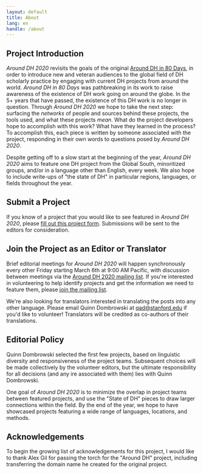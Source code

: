```yaml
---
layout: default
title: About
lang: en
handle: /about
---
```


## Project Introduction
*Around DH 2020* revisits the goals of the original [Around DH in 80 Days](https://github.com/elotroalex/arounddh), in order to introduce new and veteran audiences to the global field of DH scholarly practice by engaging with current DH projects from around the world. *Around DH in 80 Days* was pathbreaking in its work to raise awareness of the existence of DH work going on around the globe. In the 5+ years that have passed, the existence of this DH work is no longer in question. Through *Around DH 2020* we hope to take the next step: surfacing the *networks* of people and sources behind these projects, the tools used, and what these projects *mean*. What do the project developers hope to accomplish with this work? What have they learned in the process? To accomplish this, each piece is written by someone associated with the project, responding in their own words to questions posed by *Around DH 2020*.

Despite getting off to a slow start at the beginning of the year, *Around DH 2020* aims to feature one DH project from the Global South, minoritized groups, and/or in a language other than English, every week. We also hope to include write-ups of "the state of DH" in particular regions, languages, or fields throughout the year.

## Submit a Project
If you know of a project that you would like to see featured in *Around DH 2020*, please [fill out this project form](https://forms.gle/b6EeaCph2bBWREEx8). Submissions will be sent to the editors for consideration.

## Join the Project as an Editor or Translator
Brief editorial meetings for *Around DH 2020* will happen synchronously every other Friday starting March 6th at 9:00 AM Pacific, with discussion between meetings via the [Around DH 2020 mailing list](https://mailman.stanford.edu/mailman/listinfo/around-dh-2020). If you're interested in volunteering to help identify projects and get the information we need to feature them, please [join the mailing list](https://mailman.stanford.edu/mailman/listinfo/around-dh-2020).

We're also looking for translators interested in translating the posts into any other language. Please email Quinn Dombrowski at qad@stanford.edu if you'd like to volunteer! Translators will be credited as co-authors of their translations.


## Editorial Policy
Quinn Dombrowski selected the first few projects, based on linguistic diversity and responsiveness of the project teams. Subsequent choices will be made collectively by the volunteer editors, but the ultimate responsibility for all decisions (and any ire associated with them) lies with Quinn Dombrowski. 

One goal of *Around DH 2020* is to minimize the overlap in project teams between featured projects, and use the "State of DH" pieces to draw larger connections within the field. By the end of the year, we hope to have showcased projects featuring a wide range of languages, locations, and methods.


## Acknowledgements
To begin the growing list of acknowledgements for this project, I would like to thank Alex Gil for passing the torch for the "Around DH" project, including transferring the domain name he created for the original project.